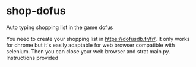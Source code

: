 # shop-dofus
Auto typing shopping list in the game dofus

You need to create your shopping list in https://dofusdb.fr/fr/. It only works for chrome but it's easily adaptable for web browser compatible with selenium.
Then you can close your web browser and strat main.py. Instructions provided
